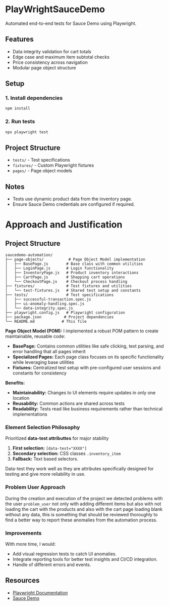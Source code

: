 # PlayWrightSauceDemo

Automated end-to-end tests for Sauce Demo using Playwright.

## Features

- Data integrity validation for cart totals
- Edge case and maximum item subtotal checks
- Price consistency across navigation
- Modular page object structure

## Setup

### 1. Install dependencies

```bash
npm install
```

### 2. Run tests

```bash
npx playwright test
```

## Project Structure

- `tests/` - Test specifications
- `fixtures/` - Custom Playwright fixtures
- `pages/` - Page object models

## Notes

- Tests use dynamic product data from the inventory page.
- Ensure Sauce Demo credentials are configured if required.

# Approach and Justification

## Project Structure

```
saucedemo-automation/
├── page-objects/           # Page Object Model implementation
│   ├── BasePage.js        # Base class with common utilities
│   ├── LoginPage.js       # Login functionality
│   ├── InventoryPage.js   # Product inventory interactions
│   ├── CartPage.js        # Shopping cart operations
│   └── CheckoutPage.js    # Checkout process handling
├── fixtures/              # Test fixtures and utilities
│   └── test-fixtures.js   # Shared test setup and constants
├── tests/                 # Test specifications
│   ├── successful-transaction.spec.js
│   ├── ui-anomaly-handling.spec.js
│   └── data-integrity.spec.js
├── playwright.config.js   # Playwright configuration
├── package.json          # Project dependencies
└── README.md            # This file
```

**Page Object Model (POM):** I implemented a robust POM pattern to create maintainable, reusable code:

- **BasePage:** Contains common utilities like safe clicking, text parsing, and error handling that all pages inherit
- **Specialized Pages:** Each page class focuses on its specific functionality while leveraging base utilities
- **Fixtures:** Centralized test setup with pre-configured user sessions and constants for consistency

**Benefits:**
- **Maintainability:** Changes to UI elements require updates in only one location
- **Reusability:** Common actions are shared across tests
- **Readability:** Tests read like business requirements rather than technical implementations

### Element Selection Philosophy

Prioritized **data-test attributtes** for major stability

1. **First selection:** `[data-test="XXXX"]`
2. **Secondary selection:** CSS classes `.inventory_item`
3. **Fallback:** Text based selectors.

Data-test they work well as they are attributes specifically designed for testing and give more reliability in use.

### Problem User Approach

During the creation and execution of the project we detected problems with the user `problem_user` not only with adding different items but also with not loading the cart with the products and also with the cart page loading blank without any data, this is something that should be reviewed thoroughly to find a better way to report these anomalies from the automation process.

### Improvements

With more time, I would:
- Add visual regression tests to catch UI anomalies.
- Integrate reporting tools for better test insights and CI/CD integration.
- Handle of different errors and events.

## Resources

- [Playwright Documentation](https://playwright.dev/)
- [Sauce Demo](https://www.saucedemo.com/)